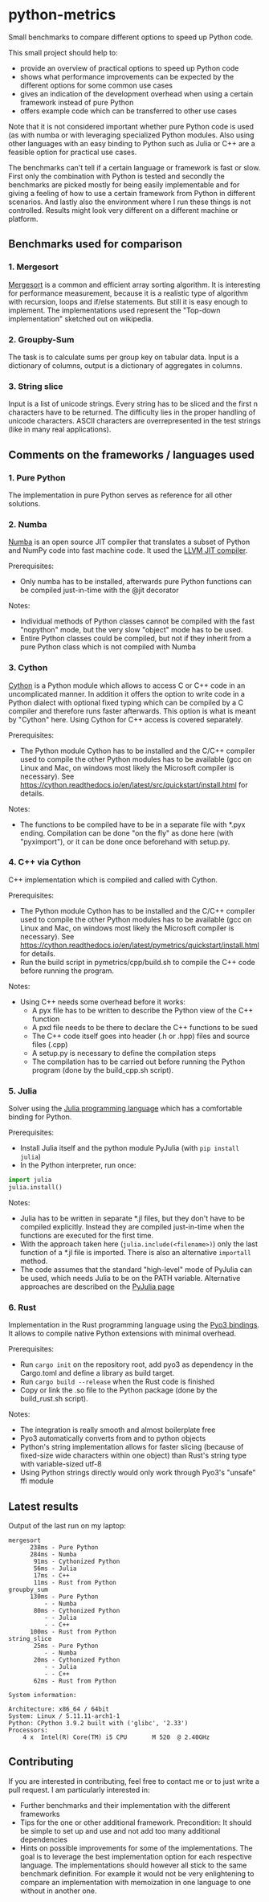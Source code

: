 # python-metrics
Small benchmarks to compare different options to speed up Python code.

This small project should help to:
- provide an overview of practical options to speed up Python code
- shows what performance improvements can be expected by the different options for some common use cases
- gives an indication of the development overhead when using a certain framework instead of pure Python
- offers example code which can be transferred to other use cases

Note that it is not considered important whether pure Python code is used (as with numba or with leveraging specialized Python modules. Also using other languages with an easy binding to Python such as Julia or C++ are a feasible option for practical use cases.

The benchmarks can't tell if a certain language or framework is fast or slow. First only the combination with Python is tested and secondly the benchmarks are picked mostly for being easily implementable and for giving a feeling of how to use a certain framework from Python in different scenarios. And lastly also the environment where I run these things is not controlled. Results might look very different on a different machine or platform.

## Benchmarks used for comparison
### 1. Mergesort 
[Mergesort](https://en.wikipedia.org/wiki/Merge_sort) is a common and efficient array sorting algorithm. It is interesting for performance measurement, because it is a realistic type of algorithm with recursion, loops and if/else statements. But still it is easy enough to implement. The implementations used represent the
"Top-down implementation" sketched out on wikipedia.

### 2. Groupby-Sum
The task is to calculate sums per group key on tabular data. Input is a dictionary of columns, output is a dictionary of aggregates in columns.

### 3. String slice
Input is a list of unicode strings. Every string has to be sliced and the first n characters have to be returned. The difficulty lies in the proper handling of unicode characters. ASCII characters are overrepresented in the test strings (like in many real applications).

## Comments on the frameworks / languages used

### 1. Pure Python
The implementation in pure Python serves as reference for all other solutions.

### 2. Numba
[Numba](http://numba.pydata.org/) is an open source JIT compiler that translates a subset of Python and NumPy code into fast machine code. It used the [LLVM JIT compiler](https://llvm.org/).

Prerequisites:
- Only numba has to be installed, afterwards pure Python functions can be compiled just-in-time with the @jit decorator

Notes:
- Individual methods of Python classes cannot be compiled with the fast "nopython" mode, but the very slow "object" mode has to be used.
- Entire Python classes could be compiled, but not if they inherit from a pure Python class which is not compiled with Numba


### 3. Cython
[Cython](https://cython.org/) is a Python module which allows to access C or C++ code in an uncomplicated manner. In addition it offers the option to write code in a Python dialect with optional fixed typing which can be compiled by a C compiler and therefore runs faster afterwards. This option is what is meant by "Cython" here. Using Cython for C++ access is covered separately.

Prerequisites:
- The Python module Cython has to be installed and the C/C++ compiler used to compile the other Python modules
  has to be available (gcc on Linux and Mac, on windows most likely the Microsoft compiler is necessary).
  See <https://cython.readthedocs.io/en/latest/src/quickstart/install.html> for details.

Notes:
- The functions to be compiled have to be in a separate file with *.pyx ending. Compilation can be done "on the fly"
  as done here (with "pyximport"), or it can be done once beforehand with setup.py.
      
      
### 4. C++ via Cython
C++ implementation which is compiled and called with Cython.

Prerequisites:
- The Python module Cython has to be installed and the C/C++ compiler used to compile the other Python modules
  has to be available (gcc on Linux and Mac, on windows most likely the Microsoft compiler is necessary).
  See <https://cython.readthedocs.io/en/latest/pymetrics/quickstart/install.html> for details.
- Run the build script in pymetrics/cpp/build.sh to compile the C++ code before running the program.

Notes:
- Using C++ needs some overhead before it works:
  - A pyx file has to be written to describe the Python view of the C++ function
  - A pxd file needs to be there to declare the C++ functions to be sued
  - The C++ code itself goes into header (.h or .hpp) files and source files (.cpp)
  - A setup.py is necessary to define the compilation steps
  - The compilation has to be carried out before running the Python program (done by the build_cpp.sh script).


### 5. Julia
Solver using the [Julia programming language](https://julialang.org/) which has a comfortable binding for Python.

Prerequisites:
- Install Julia itself and the python module PyJulia (with `pip install julia`)
- In the Python interpreter, run once:
```python
import julia
julia.install()
```

Notes:
- Julia has to be written in separate *.jl files, but they don't have to be compiled explicitly. Instead they are
  compiled just-in-time when the functions are executed for the first time.
- With the approach taken here (`julia.include(<filename>)`) only the last function of a *.jl file is imported.
  There is also an alternative `importall` method.
- The code assumes that the standard "high-level" mode of PyJulia can be used, which needs Julia to be on the PATH
  variable. Alternative approaches are described on the [PyJulia page](https://github.com/JuliaPy/pyjulia)
      
### 6. Rust
Implementation in the Rust programming language using the [Pyo3 bindings](https://pyo3.rs). It allows to compile native Python extensions with minimal overhead.

Prerequisites:
- Run `cargo init` on the repository root, add pyo3 as dependency in the Cargo.toml and define a library as build target.
- Run `cargo build --release` when the Rust code is finished
- Copy or link the .so file to the Python package (done by the build_rust.sh script).

Notes:
- The integration is really smooth and almost boilerplate free
- Pyo3 automatically converts from and to python objects
- Python's string implementation allows for faster slicing (because of fixed-size wide characters within one object) than Rust's string type with variable-sized utf-8
- Using Python strings directly would only work through Pyo3's "unsafe" ffi module
      
## Latest results
Output of the last run on my laptop:

```
mergesort
	  238ms - Pure Python
	  284ms - Numba
	   91ms - Cythonized Python
	   56ms - Julia
	   17ms - C++
	   11ms - Rust from Python
groupby_sum
	  130ms - Pure Python
	      - - Numba
	   80ms - Cythonized Python
	      - - Julia
	      - - C++
	  100ms - Rust from Python
string_slice
	   25ms - Pure Python
	      - - Numba
	   20ms - Cythonized Python
	      - - Julia
	      - - C++
	   62ms - Rust from Python

System information:

Architecture: x86_64 / 64bit
System: Linux / 5.11.11-arch1-1
Python: CPython 3.9.2 built with ('glibc', '2.33')
Processors: 
    4 x  Intel(R) Core(TM) i5 CPU       M 520  @ 2.40GHz
```

## Contributing

If you are interested in contributing, feel free to contact me or to just write a pull request. I am particularly interested in:
- Further benchmarks and their implementation with the different frameworks
- Tips for the one or other additional framework. Precondition: It should be simple to set up and use and not add too many additional dependencies
- Hints on possible improvements for some of the implementations. The goal is to leverage the best implementation option for each respective language. The implementations should however all stick to the same benchmark definition. For example it would not be very enlightening to compare an implementation with memoization in one language to one without in another one.

